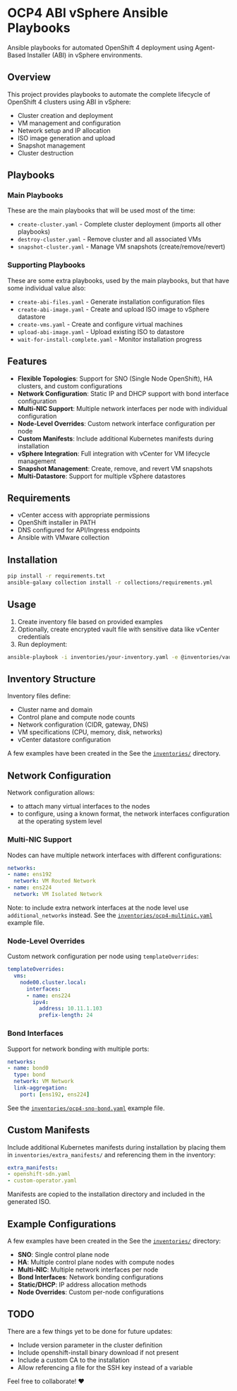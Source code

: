 # OCP4 ABI vSphere Ansible Playbooks

Ansible playbooks for automated OpenShift 4 deployment using Agent-Based Installer (ABI) in vSphere environments.

## Overview

This project provides playbooks to automate the complete lifecycle of OpenShift 4 clusters using ABI in vSphere:
- Cluster creation and deployment
- VM management and configuration
- Network setup and IP allocation
- ISO image generation and upload
- Snapshot management
- Cluster destruction

## Playbooks

### Main Playbooks
These are the main playbooks that will be used most of the time:
- `create-cluster.yaml` - Complete cluster deployment (imports all other playbooks)
- `destroy-cluster.yaml` - Remove cluster and all associated VMs
- `snapshot-cluster.yaml` - Manage VM snapshots (create/remove/revert)

### Supporting Playbooks
These are some extra playbooks, used by the main playbooks, but that have some individual value also:
- `create-abi-files.yaml` - Generate installation configuration files
- `create-abi-image.yaml` - Create and upload ISO image to vSphere datastore
- `create-vms.yaml` - Create and configure virtual machines
- `upload-abi-image.yaml` - Upload existing ISO to datastore
- `wait-for-install-complete.yaml` - Monitor installation progress

## Features

- **Flexible Topologies**: Support for SNO (Single Node OpenShift), HA clusters, and custom configurations
- **Network Configuration**: Static IP and DHCP support with bond interface configuration
- **Multi-NIC Support**: Multiple network interfaces per node with individual configuration
- **Node-Level Overrides**: Custom network interface configuration per node
- **Custom Manifests**: Include additional Kubernetes manifests during installation
- **vSphere Integration**: Full integration with vCenter for VM lifecycle management
- **Snapshot Management**: Create, remove, and revert VM snapshots
- **Multi-Datastore**: Support for multiple vSphere datastores

## Requirements

- vCenter access with appropriate permissions
- OpenShift installer in PATH
- DNS configured for API/Ingress endpoints
- Ansible with VMware collection

## Installation

```bash
pip install -r requirements.txt
ansible-galaxy collection install -r collections/requirements.yml
```

## Usage

1. Create inventory file based on provided examples
2. Optionally, create encrypted vault file with sensitive data like vCenter credentials
3. Run deployment:

```bash
ansible-playbook -i inventories/your-inventory.yaml -e @inventories/vault.yaml --ask-vault-password playbooks/create-cluster.yaml
```

## Inventory Structure

Inventory files define:
- Cluster name and domain
- Control plane and compute node counts
- Network configuration (CIDR, gateway, DNS)
- VM specifications (CPU, memory, disk, networks)
- vCenter datastore configuration

A few examples have been created in the See the  [`inventories/`](inventories/) directory.

## Network Configuration

Network configuration allows:
- to attach many virtual interfaces to the nodes 
- to configure, using a known format, the network interfaces configuration at the operating system level

### Multi-NIC Support
Nodes can have multiple network interfaces with different configurations:
```yaml
networks:
- name: ens192
  network: VM Routed Network
- name: ens224
  network: VM Isolated Network
```

Note: to include extra network interfaces at the node level use `additional_networks` instead. See the  [`inventories/ocp4-multinic.yaml`](inventories/ocp4-multinic.yaml) example file.

### Node-Level Overrides
Custom network configuration per node using `templateOverrides`:
```yaml
templateOverrides:
  vms:
    node00.cluster.local:
      interfaces:
      - name: ens224
        ipv4:
          address: 10.11.1.103
          prefix-length: 24
```

### Bond Interfaces
Support for network bonding with multiple ports:
```yaml
networks:
- name: bond0
  type: bond
  network: VM Network
  link-aggregation:
    port: [ens192, ens224]
```

See the  [`inventories/ocp4-sno-bond.yaml`](inventories/ocp4-sno-bond.yaml) example file.

## Custom Manifests

Include additional Kubernetes manifests during installation by placing them in `inventories/extra_manifests/` and referencing them in the inventory:

```yaml
extra_manifests:
- openshift-sdn.yaml
- custom-operator.yaml
```

Manifests are copied to the installation directory and included in the generated ISO.

## Example Configurations

A few examples have been created in the See the  [`inventories/`](inventories/) directory:

- **SNO**: Single control plane node
- **HA**: Multiple control plane nodes with compute nodes
- **Multi-NIC**: Multiple network interfaces per node
- **Bond Interfaces**: Network bonding configurations
- **Static/DHCP**: IP address allocation methods
- **Node Overrides**: Custom per-node configurations


## TODO

There are a few things yet to be done for future updates:
- Include version parameter in the cluster definition
- Include openshift-install binary download if not present
- Include a custom CA to the installation
- Allow referencing a file for the SSH key instead of a variable

Feel free to collaborate! ❤️


